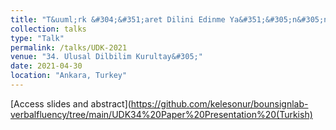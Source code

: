 ```yaml
---
title: "T&uuml;rk &#304;&#351;aret Dilini Edinme Ya&#351;&#305;n&#305;n S&ouml;zel Ak&#305;c&#305;l&#305;&#287;a Olan Etkisi"
collection: talks
type: "Talk"
permalink: /talks/UDK-2021
venue: "34. Ulusal Dilbilim Kurultay&#305;"
date: 2021-04-30
location: "Ankara, Turkey"
---
```


[Access slides and abstract](https://github.com/kelesonur/bounsignlab-verbalfluency/tree/main/UDK34%20Paper%20Presentation%20(Turkish)

